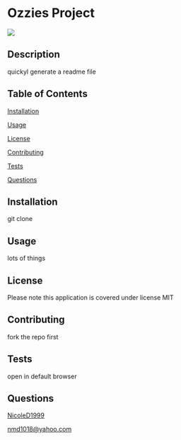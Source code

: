 # Ozzies Project

![](https://img.shields.io/badge/License-MIT-blueviolet)

## Description
 quickyl generate a readme file 

## Table of Contents

[Installation](#installation)

[Usage](#usage)

[License](#license)

[Contributing](#contributing)

[Tests](#tests)

[Questions](#questions)

## Installation
git clone


## Usage
lots of things


## License
Please note this application is covered under license MIT

## Contributing
fork the repo first

## Tests
open in default browser

## Questions
[NicoleD1999]("https://github.com/NicoleD1999")

<nmd1018@yahoo.com>
